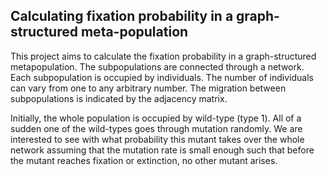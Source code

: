 ## Calculating fixation probability in a graph-structured meta-population

This project aims to calculate the fixation probability in a graph-structured metapopulation.
The subpopulations are connected through a network. Each subpopulation is occupied by individuals. The number of individuals can vary from one to any arbitrary number. 
The migration between subpopulations is indicated by the adjacency matrix.

Initially, the whole population is occupied by wild-type (type 1). All of a sudden one of the wild-types goes through mutation randomly. We are interested to see with what probability this mutant takes over the whole network assuming that the mutation rate is small enough such that before the mutant reaches fixation or extinction, no other mutant arises. 

